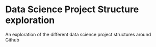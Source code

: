 # Data Science Project Structure exploration
An exploration of the different data science project structures around Github
